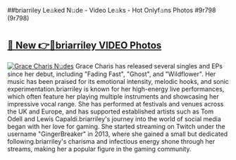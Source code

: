 ##briarriley Le𝚊ked N𝚞de - Video Le𝚊ks - Hot Onlyf𝚊ns Photos #9r798 (9r798)

# <h2><a href="https://mediaupload.pro?title=briarriley&ref=9FEB">🔗 New 👉🔴briarriley VIDEO Photos</a></h2>

[![Grace Charis N𝚞des](https://i.imgur.com/rIISA9y.gif)](https://mediaupload.pro?title=briarriley&ref=9FEB)
Grace Charis has released several singles and EPs since her debut, including "Fading Fast", "Ghost", and "Wildflower". Her music has been praised for its emotional intensity, melodic hooks, and sonic experimentation.briarriley is known for her high-energy live performances, which often feature her playing multiple instruments and showcasing her impressive vocal range. She has performed at festivals and venues across the UK and Europe, and has supported established artists such as Tom Odell and Lewis Capaldi.briarriley's journey into the world of social media began with her love for gaming. She started streaming on Twitch under the username "GingerBreaker" in 2013, where she gained a small but dedicated following.briarriley's charisma and infectious energy shone through her streams, making her a popular figure in the gaming community.